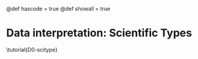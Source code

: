 @def hascode = true
@def showall = true

# Data interpretation: Scientific Types

\tutorial{D0-scitype}
